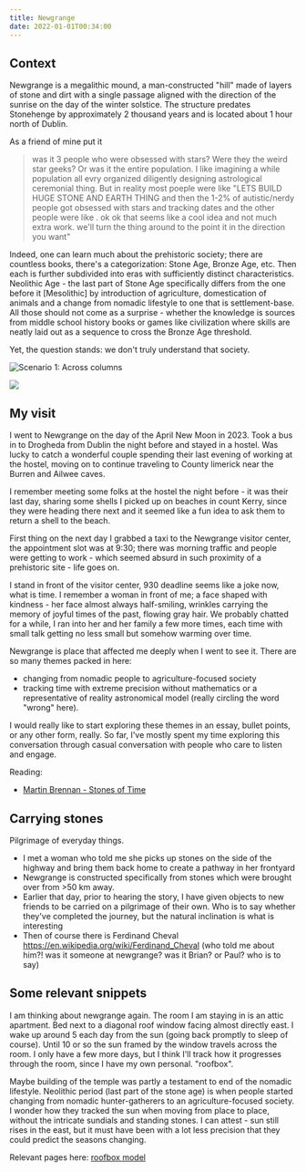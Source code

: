 ```yaml
---
title: Newgrange
date: 2022-01-01T00:34:00
---
```


## Context

Newgrange is a megalithic mound, a man-constructed "hill" made of layers of stone and dirt with a single passage aligned with the direction of the sunrise on the day of the winter solstice. The structure predates Stonehenge by approximately 2 thousand years and is located about 1 hour north of Dublin.

As a friend of mine put it 

> was it 3 people who were obsessed with stars? Were they the weird star geeks? Or was it the entire population. I like imagining a while population all evry organized diligently designing astrological ceremonial thing. But in reality most poeple were like "LETS BUILD HUGE STONE AND EARTH THING and then the 1-2% of autistic/nerdy people got obsessed with stars and tracking dates and the other people were like . ok ok that seems like a cool idea and not much extra work. we'll turn the thing around to the point it in the direction you want"

Indeed, one can learn much about the prehistoric society; there are countless books, there's a categorization: Stone Age, Bronze Age, etc. Then each is further subdivided into eras with sufficiently distinct characteristics. Neolithic Age - the last part of Stone Age specifically differs from the one before it [Mesolithic] by introduction of agriculture, domestication of animals and a change from nomadic lifestyle to one that is settlement-base. All those should not come as a surprise - whether the knowledge is sources from middle school history books or games like civilization where skills are neatly laid out as a sequence to cross the Bronze Age threshold.

Yet, the question stands: we don't truly understand that society.

![Scenario 1: Across columns](/across_column.png)


![](https://pacificsnail-site.s3.amazonaws.com/newgrange/newgrange-mound.jpeg?AWSAccessKeyId=AKIA2JFQCEUTRRJKIN7L&Expires=1723273817&Signature=sKINoSBw5lJGFI7Oby5k%2BCz7VS8%3D)

## My visit

I went to Newgrange on the day of the April New Moon in 2023. Took a bus in to Drogheda from Dublin the night before and stayed in a hostel. Was lucky to catch a wonderful couple spending their last evening of working at the hostel, moving on to continue traveling to County limerick near the Burren and Ailwee caves.

I remember meeting some folks at the hostel the night before - it was their last day, sharing some shells I picked up on beaches in count Kerry, since they were heading there next and it seemed like a fun idea to ask them to return a shell to the beach.

First thing on the next day I grabbed a taxi to the Newgrange visitor center, the appointment slot was at 9:30; there was morning traffic and people were getting to work - which seemed absurd in such proximity of a prehistoric site - life goes on. 

I stand in front of the visitor center, 930 deadline seems like a joke now, what is time. I remember a woman in front of me; a face shaped with kindness - her face almost always half-smiling, wrinkles carrying the memory of joyful times of the past, flowing gray hair. We probably chatted for a while, I ran into her and her family a few more times, each time with small talk getting no less small but somehow warming over time.

Newgrange is place that affected me deeply when I went to see it. There are so many themes packed in here:  

* changing from nomadic people to agriculture-focused society  
* tracking time with extreme precision without mathematics or a representative of reality astronomical model (really circling the word "wrong" here).  

I would really like to start exploring these themes in an essay, bullet points, or any other form, really. So far, I've mostly spent my time exploring this conversation through casual conversation with people who care to listen and engage.

Reading:  
* [Martin Brennan - Stones of Time](https://www.simonandschuster.com/books/The-Stones-of-Time/Martin-Brennan/9780892815098)
## Carrying stones
Pilgrimage of everyday things. 

* I met a woman who told me she picks up stones on the side of the highway and bring them back home to create a pathway in her frontyard
* Newgrange is constructed specifically from stones which were brought over from >50 km away.
* Earlier that day, prior to hearing the story, I have given objects to new friends to be carried on a pilgrimage of their own. Who is to say whether they've completed the journey, but the natural inclination is what is interesting
* Then of course there is Ferdinand Cheval https://en.wikipedia.org/wiki/Ferdinand_Cheval (who told me about him?! was it someone at newgrange? was it Brian? or Paul? who is to say)
## Some relevant snippets

I am thinking about newgrange again. The room I am staying in is an attic apartment. Bed next to a diagonal roof window facing almost directly east. I wake up around 5 each day from the sun (going back promptly to sleep of course). Until 10 or so the sun framed by the window travels across the room. I only have a few more days, but I think I'll track how it progresses through the room, since I have my own personal. "roofbox".

Maybe building of the temple was partly a testament to end of the nomadic lifestyle. Neolithic period (last part of the stone age) is when people started changing from nomadic hunter-gatherers to an agriculture-focused society. I wonder how they tracked the sun when moving from place to place, without the intricate sundials and standing stones. I can attest - sun still rises in the east, but it must have been with a lot less precision that they could predict the seasons changing.

Relevant pages here: [roofbox model](https://pacific-snail.netlify.app/roofbox)